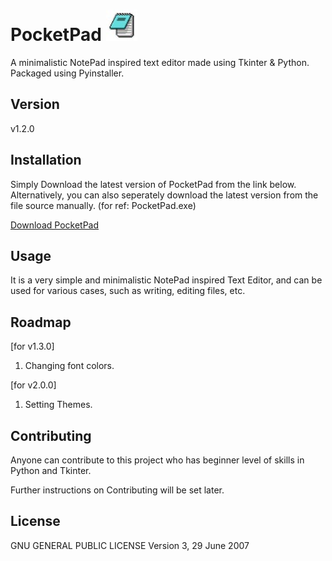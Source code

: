 # PocketPad <img src="img.jpg" alt="Alt Text" width="50" height="50">

A minimalistic NotePad inspired text editor made using Tkinter & Python.
Packaged using Pyinstaller.

## Version

v1.2.0

## Installation

Simply Download the latest version of PocketPad from the link below.
Alternatively, you can also seperately download the latest version from the file source manually. (for ref: PocketPad.exe)

[Download PocketPad](https://raw.githubusercontent.com/deboneil07/PocketPad/main/PocketPad.exe)


## Usage

It is a very simple and minimalistic NotePad inspired Text Editor, and can be used for various cases, such as writing, editing files, etc.

## Roadmap

[for v1.3.0]

1. Changing font colors.

[for v2.0.0]

1. Setting Themes.

## Contributing

Anyone can contribute to this project who has beginner level of skills in Python and Tkinter.

Further instructions on Contributing will be set later.

## License

GNU GENERAL PUBLIC LICENSE Version 3, 29 June 2007
